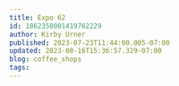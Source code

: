 ```yaml
---
title: Expo 62
id: 1862358001419762229
author: Kirby Urner
published: 2023-07-23T11:44:00.005-07:00
updated: 2023-08-16T15:36:57.329-07:00
blog: coffee_shops
tags: 
---
```


